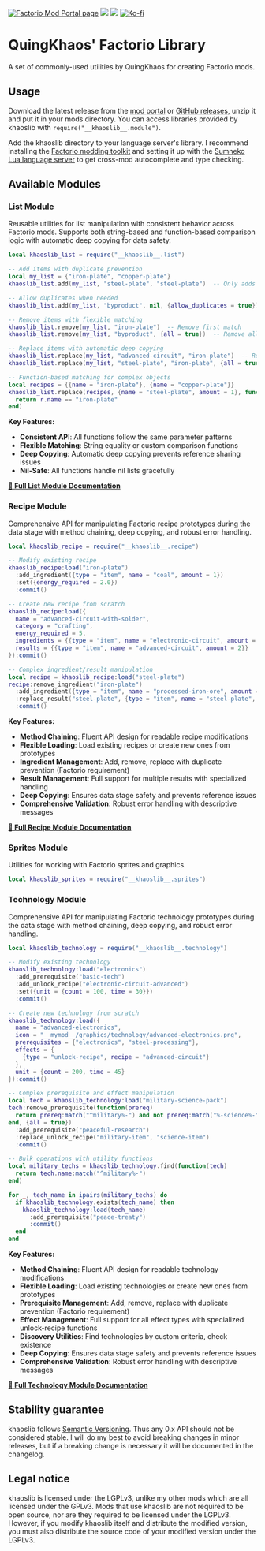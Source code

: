 [![Factorio Mod Portal page](https://img.shields.io/badge/dynamic/json?color=orange&label=Factorio&query=downloads_count&suffix=%20downloads&url=https%3A%2F%2Fmods.factorio.com%2Fapi%2Fmods%2Fkhaoslib&style=for-the-badge)](https://mods.factorio.com/mod/khaoslib) [![](https://img.shields.io/github/issues/QuingKhaos/khaoslib/bug?label=Bug%20Reports&style=for-the-badge)](https://github.com/QuingKhaos/khaoslib/issues?q=is%3Aissue%20state%3Aopen%20label%3Abug) [![](https://img.shields.io/github/issues-pr/QuingKhaos/khaoslib?label=Pull%20Requests&style=for-the-badge)](https://github.com/QuingKhaos/khaoslib/pulls) [![Ko-fi](https://img.shields.io/badge/Ko--fi-support%20me-hotpink?logo=kofi&logoColor=white&style=for-the-badge)](https://ko-fi.com/quingkhaos)

# QuingKhaos' Factorio Library

A set of commonly-used utilities by QuingKhaos for creating Factorio mods.

## Usage

Download the latest release from the [mod portal](https://mods.factorio.com/mod/khaoslib/downloads) or [GitHub releases](https://github.com/QuingKhaos/khaoslib/releases), unzip it and put it in your mods directory. You can access libraries provided by khaoslib with `require("__khaoslib__.module")`.

Add the khaoslib directory to your language server's library. I recommend installing the [Factorio modding toolkit](https://github.com/justarandomgeek/vscode-factoriomod-debug) and setting it up with the [Sumneko Lua language server](https://github.com/sumneko/lua-language-server) to get cross-mod autocomplete and type checking.

## Available Modules

### List Module

Reusable utilities for list manipulation with consistent behavior across Factorio mods. Supports both string-based and function-based comparison logic with automatic deep copying for data safety.

```lua
local khaoslib_list = require("__khaoslib__.list")

-- Add items with duplicate prevention
local my_list = {"iron-plate", "copper-plate"}
khaoslib_list.add(my_list, "steel-plate", "steel-plate")  -- Only adds if not present

-- Allow duplicates when needed
khaoslib_list.add(my_list, "byproduct", nil, {allow_duplicates = true})

-- Remove items with flexible matching
khaoslib_list.remove(my_list, "iron-plate")  -- Remove first match
khaoslib_list.remove(my_list, "byproduct", {all = true})  -- Remove all matches

-- Replace items with automatic deep copying
khaoslib_list.replace(my_list, "advanced-circuit", "iron-plate")  -- Replace first match
khaoslib_list.replace(my_list, "steel-plate", "iron-plate", {all = true})  -- Replace all matches

-- Function-based matching for complex objects
local recipes = {{name = "iron-plate"}, {name = "copper-plate"}}
khaoslib_list.replace(recipes, {name = "steel-plate", amount = 1}, function(r)
  return r.name == "iron-plate"
end)
```

**Key Features:**

- **Consistent API**: All functions follow the same parameter patterns
- **Flexible Matching**: String equality or custom comparison functions
- **Deep Copying**: Automatic deep copying prevents reference sharing issues
- **Nil-Safe**: All functions handle nil lists gracefully

**[📖 Full List Module Documentation](docs/list-module.md)**

### Recipe Module

Comprehensive API for manipulating Factorio recipe prototypes during the data stage with method chaining, deep copying, and robust error handling.

```lua
local khaoslib_recipe = require("__khaoslib__.recipe")

-- Modify existing recipe
khaoslib_recipe:load("iron-plate")
  :add_ingredient({type = "item", name = "coal", amount = 1})
  :set({energy_required = 2.0})
  :commit()

-- Create new recipe from scratch
khaoslib_recipe:load({
  name = "advanced-circuit-with-solder",
  category = "crafting",
  energy_required = 5,
  ingredients = {{type = "item", name = "electronic-circuit", amount = 5}},
  results = {{type = "item", name = "advanced-circuit", amount = 2}}
}):commit()

-- Complex ingredient/result manipulation
local recipe = khaoslib_recipe:load("steel-plate")
recipe:remove_ingredient("iron-plate")
  :add_ingredient({type = "item", name = "processed-iron-ore", amount = 1})
  :replace_result("steel-plate", {type = "item", name = "steel-plate", amount = 2})
  :commit()
```

**Key Features:**

- **Method Chaining**: Fluent API design for readable recipe modifications
- **Flexible Loading**: Load existing recipes or create new ones from prototypes
- **Ingredient Management**: Add, remove, replace with duplicate prevention (Factorio requirement)
- **Result Management**: Full support for multiple results with specialized handling
- **Deep Copying**: Ensures data stage safety and prevents reference issues
- **Comprehensive Validation**: Robust error handling with descriptive messages

**[📖 Full Recipe Module Documentation](docs/recipe-module.md)**

### Sprites Module

Utilities for working with Factorio sprites and graphics.

```lua
local khaoslib_sprites = require("__khaoslib__.sprites")
```

### Technology Module

Comprehensive API for manipulating Factorio technology prototypes during the data stage with method chaining, deep copying, and robust error handling.

```lua
local khaoslib_technology = require("__khaoslib__.technology")

-- Modify existing technology
khaoslib_technology:load("electronics")
  :add_prerequisite("basic-tech")
  :add_unlock_recipe("electronic-circuit-advanced")
  :set({unit = {count = 100, time = 30}})
  :commit()

-- Create new technology from scratch
khaoslib_technology:load({
  name = "advanced-electronics",
  icon = "__mymod__/graphics/technology/advanced-electronics.png",
  prerequisites = {"electronics", "steel-processing"},
  effects = {
    {type = "unlock-recipe", recipe = "advanced-circuit"}
  },
  unit = {count = 200, time = 45}
}):commit()

-- Complex prerequisite and effect manipulation
local tech = khaoslib_technology:load("military-science-pack")
tech:remove_prerequisite(function(prereq)
  return prereq:match("^military%-") and not prereq:match("%-science%-")
end, {all = true})
  :add_prerequisite("peaceful-research")
  :replace_unlock_recipe("military-item", "science-item")
  :commit()

-- Bulk operations with utility functions
local military_techs = khaoslib_technology.find(function(tech)
  return tech.name:match("^military%-")
end)

for _, tech_name in ipairs(military_techs) do
  if khaoslib_technology.exists(tech_name) then
    khaoslib_technology:load(tech_name)
      :add_prerequisite("peace-treaty")
      :commit()
  end
end
```

**Key Features:**

- **Method Chaining**: Fluent API design for readable technology modifications
- **Flexible Loading**: Load existing technologies or create new ones from prototypes
- **Prerequisite Management**: Add, remove, replace with duplicate prevention (Factorio requirement)
- **Effect Management**: Full support for all effect types with specialized unlock-recipe functions
- **Discovery Utilities**: Find technologies by custom criteria, check existence
- **Deep Copying**: Ensures data stage safety and prevents reference issues
- **Comprehensive Validation**: Robust error handling with descriptive messages

**[📖 Full Technology Module Documentation](docs/technology-module.md)**

## Stability guarantee

khaoslib follows [Semantic Versioning](https://semver.org/). Thus any 0.x API should not be considered stable. I will do my best to avoid breaking changes in minor releases, but if a breaking change is necessary it will be documented in the changelog.

## Legal notice

khaoslib is licensed under the LGPLv3, unlike my other mods which are all licensed under the GPLv3. Mods that use khaoslib are not required to be open source, nor are they required to be licensed under the LGPLv3. However, if you modify khaoslib itself and distribute the modified version, you must also distribute the source code of your modified version under the LGPLv3.
